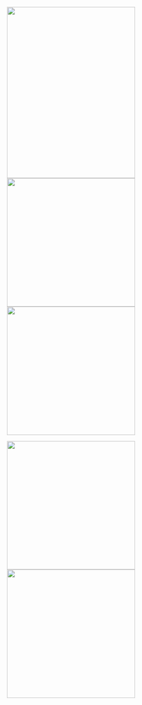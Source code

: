 <p align="center">
  <img src="https://github.com/sahealam786/Kid-Vaccine-App/assets/145270582/f10d7888-1f80-429b-a29b-c9669805f1d2" width="300" height="400">
  <img src="https://github.com/sahealam786/Kid-Vaccine-App/assets/145270582/f5d7a71c-0230-42ed-a57d-8bcc66f764cd" width="300" height="300">
  <img src="https://github.com/sahealam786/Kid-Vaccine-App/assets/145270582/64d0bdab-8c5b-4dea-b913-fb2801e15c74" width="300" height="300">
</p>

<p align="center">
  <img src="https://github.com/sahealam786/Kid-Vaccine-App/assets/145270582/4dc3fa1b-03f4-455a-be06-ab0733198193" width="300" height="300">
  <img src="https://github.com/sahealam786/Kid-Vaccine-App/assets/145270582/da5a2612-083d-47f9-8017-5201afaf51d3" width="300" height="300">
</p>
